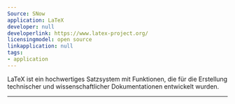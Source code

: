 ```yaml
---
Source: SNow
application: LaTeX
developer: null
developerlink: https://www.latex-project.org/
licensingmodel: open source
linkapplication: null
tags:
- application
---
```

LaTeX ist ein hochwertiges Satzsystem mit Funktionen, die für die Erstellung technischer und wissenschaftlicher Dokumentationen entwickelt wurden. 

---
